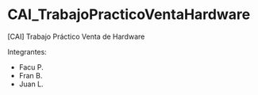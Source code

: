 # CAI_TrabajoPracticoVentaHardware
[CAI] Trabajo Práctico Venta de Hardware


Integrantes:
  * Facu P.
  * Fran B.
  * Juan L.
